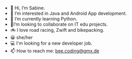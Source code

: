 - 👋 Hi, I’m Sabine.
- 👀 I’m interested in Java and Android App development.
- 🌱 I’m currently learning Python.
- 👭I’m looking to collaborate on IT edu projects.
- 🚲 I love road racing, Zwift and bikepacking.
- 😀 she/her
- 💻 I'm looking for a new developer job.
- 📫 How to reach me: bee.coding@gmx.de

